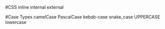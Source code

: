 #CSS
inline
internal
external

#Case Types
camelCase
PascalCase
kebab-case
snake_case
UPPERCASE
lowercase